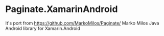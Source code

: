 # Paginate.XamarinAndroid

It's port from https://github.com/MarkoMilos/Paginate/ Marko Milos Java Android library for Xamarin.Android
